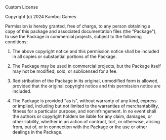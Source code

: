 Custom License

Copyright (c) 2024 Kamboj Games

Permission is hereby granted, free of charge, to any person obtaining a copy
of this package and associated documentation files (the "Package"), to use
the Package in commercial projects, subject to the following conditions:

1. The above copyright notice and this permission notice shall be included in all
copies or substantial portions of the Package.

2. The Package may be used in commercial projects, but the Package itself may not
be modified, sold, or sublicensed for a fee.

3. Redistribution of the Package in its original, unmodified form is allowed,
provided that the original copyright notice and this permission notice are included.

4. The Package is provided "as is", without warranty of any kind, express or
implied, including but not limited to the warranties of merchantability,
fitness for a particular purpose, and noninfringement. In no event shall the
authors or copyright holders be liable for any claim, damages, or other
liability, whether in an action of contract, tort, or otherwise, arising from,
out of, or in connection with the Package or the use or other dealings in the
Package.